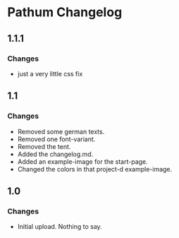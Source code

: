 # Pathum Changelog

## 1.1.1

### Changes

- just a very little css fix

## 1.1

### Changes

- Removed some german texts. 
- Removed one font-variant. 
- Removed the tent.
- Added the changelog.md.
- Added an example-image for the start-page.
- Changed the colors in that project-d example-image.

## 1.0

### Changes

- Initial upload. Nothing to say.
